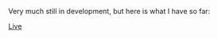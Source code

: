 Very much still in development, but here is what I have so far:

[Live](http://samcross.website/InteractiveMath/)
